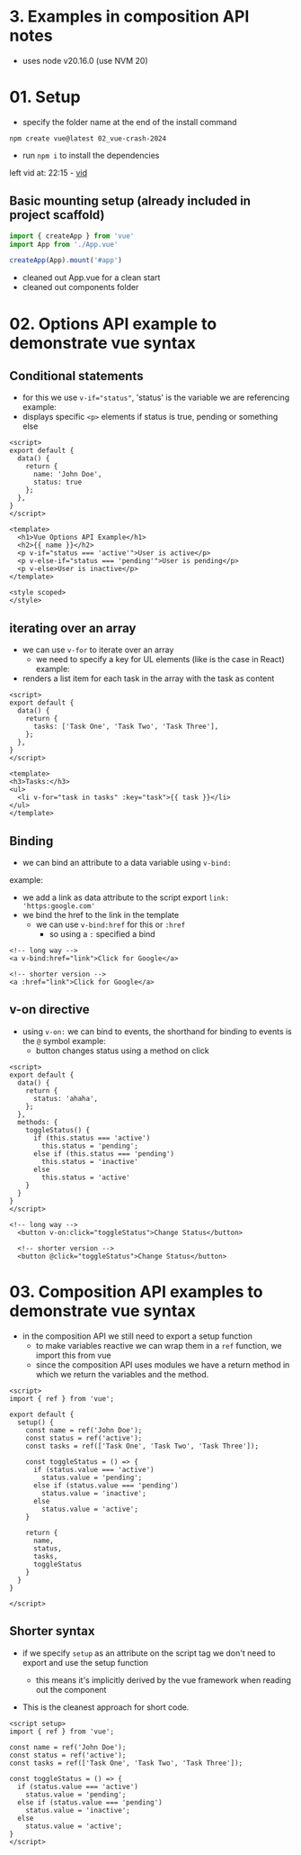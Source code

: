# 3. Examples in composition API notes
- uses node v20.16.0 (use NVM 20)

# 01. Setup
- specify the folder name at the end of the install command 
``` shell
npm create vue@latest 02_vue-crash-2024
```
- run `npm i` to install the dependencies


left vid at: 22:15 - [vid](https://www.youtube.com/watch?v=VeNfHj6MhgA&t=1334s)

## Basic mounting setup (already included in project scaffold)
```js src/main.js
import { createApp } from 'vue'
import App from './App.vue'

createApp(App).mount('#app')
```

- cleaned out App.vue for a clean start
- cleaned out components folder

# 02. Options API example to demonstrate vue syntax

## Conditional statements
- for this we use `v-if="status"`, 'status' is the variable we are referencing
example:
- displays specific `<p>` elements if status is true, pending or something else
``` Vue App.vue
<script>
export default {
  data() {
    return {
      name: 'John Doe',
      status: true
    };
  },
}
</script>

<template>
  <h1>Vue Options API Example</h1>
  <h2>{{ name }}</h2>
  <p v-if="status === 'active'">User is active</p>
  <p v-else-if="status === 'pending'">User is pending</p>
  <p v-else>User is inactive</p>
</template>

<style scoped>
</style>

```

## iterating over an array
- we can use `v-for` to iterate over an array
  - we need to specify a key for UL elements (like is the case in React)
example:
- renders a list item for each task in the array with the task as content
``` Vue App.vue
<script>
export default {
  data() {
    return {
      tasks: ['Task One', 'Task Two', 'Task Three'],
    };
  },
}
</script>

<template>
<h3>Tasks:</h3>
<ul>
  <li v-for="task in tasks" :key="task">{{ task }}</li>
</ul>
</template>
```

## Binding
- we can bind an attribute to a data variable using `v-bind:`

example:
- we add a link as data attribute to the script export `link: 'https:google.com'`
- we bind the href to the link in the template
  - we can use `v-bind:href` for this or `:href`
    - so using a `:` specified a bind
``` Vue App.vue
<!-- long way -->
<a v-bind:href="link">Click for Google</a>

<!-- shorter version -->
<a :href="link">Click for Google</a>
```

## v-on directive
- using `v-on:` we can bind to events, the shorthand for binding to events is the `@` symbol
example:
  - button changes status using a method on click
``` Vue App.vue
<script>
export default {
  data() {
    return {
      status: 'ahaha',
    };
  },
  methods: {
    toggleStatus() {
      if (this.status === 'active')
        this.status = 'pending';
      else if (this.status === 'pending')
        this.status = 'inactive'
      else 
        this.status = 'active'
    }
  }
}
</script>

<!-- long way -->
  <button v-on:click="toggleStatus">Change Status</button>
  
  <!-- shorter version -->
  <button @click="toggleStatus">Change Status</button>
```

# 03. Composition API examples to demonstrate vue syntax
- in the composition API we still need to export a setup function
  - to make variables reactive we can wrap them in a `ref` function, we import this from vue
  - since the composition API uses modules we have a return method in which we return the variables and the method.

``` Vue AppCompositionAPI.vue
<script>
import { ref } from 'vue';

export default {
  setup() {
    const name = ref('John Doe');
    const status = ref('active');
    const tasks = ref(['Task One', 'Task Two', 'Task Three']);

    const toggleStatus = () => {
      if (status.value === 'active')
        status.value = 'pending';
      else if (status.value === 'pending')
        status.value = 'inactive';
      else 
        status.value = 'active';
    }

    return {
      name,
      status,
      tasks,
      toggleStatus
    }
  }
}

</script>
```

## Shorter syntax
- if we specify `setup` as an attribute on the script tag we don't need to export and use the setup function
  - this means it's implicitly derived by the vue framework when reading out the component

- This is the cleanest approach for short code.
``` Vue AppCompositionAPI.vue
<script setup>
import { ref } from 'vue';

const name = ref('John Doe');
const status = ref('active');
const tasks = ref(['Task One', 'Task Two', 'Task Three']);

const toggleStatus = () => {
  if (status.value === 'active')
    status.value = 'pending';
  else if (status.value === 'pending')
    status.value = 'inactive';
  else 
    status.value = 'active';
}
</script>
```
